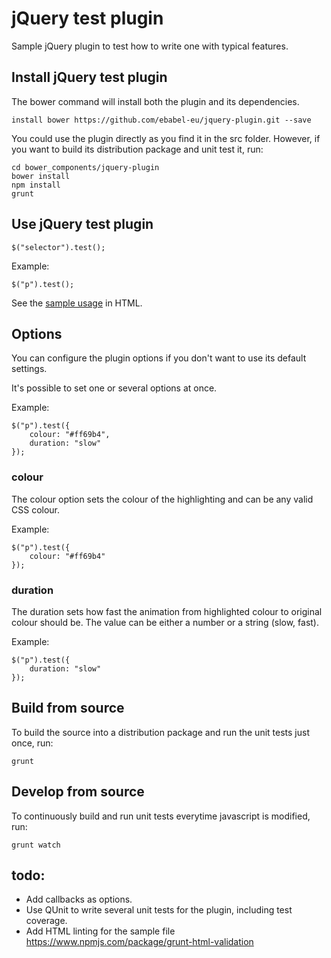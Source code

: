 # jQuery test plugin
Sample jQuery plugin to test how to write one with typical features.

## Install jQuery test plugin
The bower command will install both the plugin and its dependencies.

```
install bower https://github.com/ebabel-eu/jquery-plugin.git --save
```

You could use the plugin directly as you find it in the src folder. However, if you want to build its distribution package and unit test it, run:

```
cd bower_components/jquery-plugin
bower install
npm install
grunt
```

## Use jQuery test plugin

```
$("selector").test();
```

Example:

```
$("p").test();
```

See the [sample usage](src/index.html) in HTML.

## Options
You can configure the plugin options if you don't want to use its default settings.

It's possible to set one or several options at once.

Example:

```
$("p").test({
    colour: "#ff69b4",
    duration: "slow"
});
```

### colour
The colour option sets the colour of the highlighting and can be any valid CSS colour.

Example:

```
$("p").test({
    colour: "#ff69b4"
});
```

### duration
The duration sets how fast the animation from highlighted colour to original colour should be. The value can be either a number or a string (slow, fast).

Example:

```
$("p").test({
    duration: "slow"
});
```

## Build from source

To build the source into a distribution package and run the unit tests just once, run:

```
grunt
```

## Develop from source

To continuously build and run unit tests everytime javascript is modified, run:

```
grunt watch
```

## todo:

* Add callbacks as options.
* Use QUnit to write several unit tests for the plugin, including test coverage.
* Add HTML linting for the sample file https://www.npmjs.com/package/grunt-html-validation
